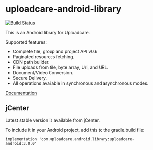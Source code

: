 uploadcare-android-library
===============

[![Build Status](https://travis-ci.org/uploadcare/uploadcare-android.png?branch=master)](https://travis-ci.org/uploadcare/uploadcare-android)

This is an Android library for Uploadcare.

Supported features:

- Complete file, group and project API v0.6
- Paginated resources fetching.
- CDN path builder.
- File uploads from file, byte array, Uri, and URL.
- Document/Video Conversion.
- Secure Delivery.
- All operations available in synchronous and asynchronous modes.

[Documentation](https://github.com/uploadcare/uploadcare-android/blob/master/documentation/LIBRARY.md)

## jCenter

Latest stable version is available from jCenter.

To include it in your Android project, add this to the gradle.build file:

```
implementation 'com.uploadcare.android.library:uploadcare-android:3.0.0'

```